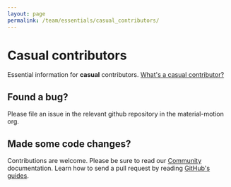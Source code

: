 ```yaml
---
layout: page
permalink: /team/essentials/casual_contributors/
---
```


# Casual contributors

Essential information for **casual** contributors. [What's a casual contributor?](../../community/governance)

## Found a bug?

Please file an issue in the relevant github repository in the material-motion org.

## Made some code changes?

Contributions are welcome. Please be sure to read our [Community](../../community/) documentation. Learn how to send a pull request by reading [GitHub's guides](https://guides.github.com/introduction/flow/).
